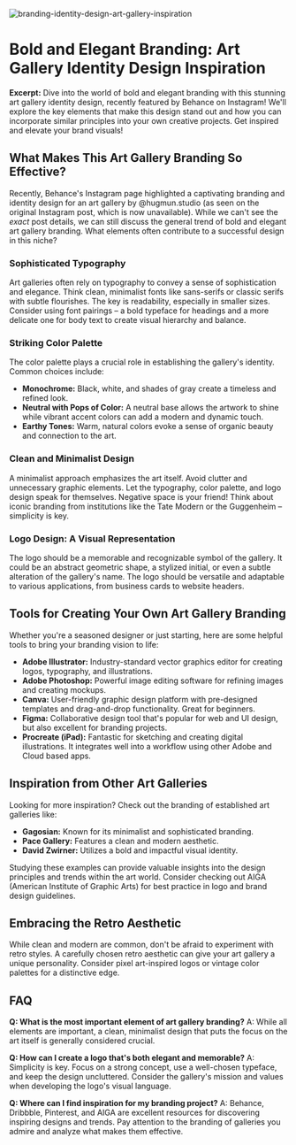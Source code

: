 ![branding-identity-design-art-gallery-inspiration](https://images.pexels.com/photos/16760352/pexels-photo-16760352.jpeg?auto=compress&cs=tinysrgb&fit=crop&h=627&w=1200)

# Bold and Elegant Branding: Art Gallery Identity Design Inspiration

**Excerpt:** Dive into the world of bold and elegant branding with this stunning art gallery identity design, recently featured by Behance on Instagram! We'll explore the key elements that make this design stand out and how you can incorporate similar principles into your own creative projects. Get inspired and elevate your brand visuals!

## What Makes This Art Gallery Branding So Effective?

Recently, Behance's Instagram page highlighted a captivating branding and identity design for an art gallery by @hugmun.studio (as seen on the original Instagram post, which is now unavailable). While we can't see the *exact* post details, we can still discuss the general trend of bold and elegant art gallery branding. What elements often contribute to a successful design in this niche?

### Sophisticated Typography

Art galleries often rely on typography to convey a sense of sophistication and elegance. Think clean, minimalist fonts like sans-serifs or classic serifs with subtle flourishes. The key is readability, especially in smaller sizes. Consider using font pairings – a bold typeface for headings and a more delicate one for body text to create visual hierarchy and balance.

### Striking Color Palette

The color palette plays a crucial role in establishing the gallery's identity. Common choices include:

*   **Monochrome:** Black, white, and shades of gray create a timeless and refined look.
*   **Neutral with Pops of Color:** A neutral base allows the artwork to shine while vibrant accent colors can add a modern and dynamic touch.
*   **Earthy Tones:** Warm, natural colors evoke a sense of organic beauty and connection to the art.

### Clean and Minimalist Design

A minimalist approach emphasizes the art itself. Avoid clutter and unnecessary graphic elements. Let the typography, color palette, and logo design speak for themselves. Negative space is your friend! Think about iconic branding from institutions like the Tate Modern or the Guggenheim – simplicity is key.

### Logo Design: A Visual Representation

The logo should be a memorable and recognizable symbol of the gallery. It could be an abstract geometric shape, a stylized initial, or even a subtle alteration of the gallery's name. The logo should be versatile and adaptable to various applications, from business cards to website headers.

## Tools for Creating Your Own Art Gallery Branding

Whether you're a seasoned designer or just starting, here are some helpful tools to bring your branding vision to life:

*   **Adobe Illustrator:** Industry-standard vector graphics editor for creating logos, typography, and illustrations.
*   **Adobe Photoshop:** Powerful image editing software for refining images and creating mockups.
*   **Canva:** User-friendly graphic design platform with pre-designed templates and drag-and-drop functionality. Great for beginners.
*   **Figma:** Collaborative design tool that's popular for web and UI design, but also excellent for branding projects.
*   **Procreate (iPad):** Fantastic for sketching and creating digital illustrations. It integrates well into a workflow using other Adobe and Cloud based apps.

## Inspiration from Other Art Galleries

Looking for more inspiration? Check out the branding of established art galleries like:

*   **Gagosian:** Known for its minimalist and sophisticated branding.
*   **Pace Gallery:** Features a clean and modern aesthetic.
*   **David Zwirner:** Utilizes a bold and impactful visual identity.

Studying these examples can provide valuable insights into the design principles and trends within the art world. Consider checking out AIGA (American Institute of Graphic Arts) for best practice in logo and brand design guidelines.

## Embracing the Retro Aesthetic

While clean and modern are common, don't be afraid to experiment with retro styles. A carefully chosen retro aesthetic can give your art gallery a unique personality. Consider pixel art-inspired logos or vintage color palettes for a distinctive edge.

## FAQ

**Q: What is the most important element of art gallery branding?**
A: While all elements are important, a clean, minimalist design that puts the focus on the art itself is generally considered crucial.

**Q: How can I create a logo that's both elegant and memorable?**
A: Simplicity is key. Focus on a strong concept, use a well-chosen typeface, and keep the design uncluttered. Consider the gallery's mission and values when developing the logo's visual language.

**Q: Where can I find inspiration for my branding project?**
A: Behance, Dribbble, Pinterest, and AIGA are excellent resources for discovering inspiring designs and trends. Pay attention to the branding of galleries you admire and analyze what makes them effective.
